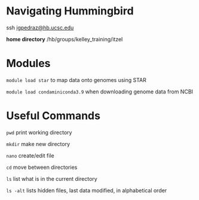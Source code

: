 # Navigating Hummingbird

ssh igpedraz@hb.ucsc.edu

**home directory** /hb/groups/kelley_training/itzel

# Modules

```module load star``` to map data onto genomes using STAR

```module load condaminiconda3.9``` when downloading genome data from NCBI
# Useful Commands

```pwd``` print working directory

```mkdir``` make new directory

```nano``` create/edit file

```cd``` move between directories

```ls``` list what is in the current directory

```ls -alt``` lists hidden files, last data modified, in alphabetical order

